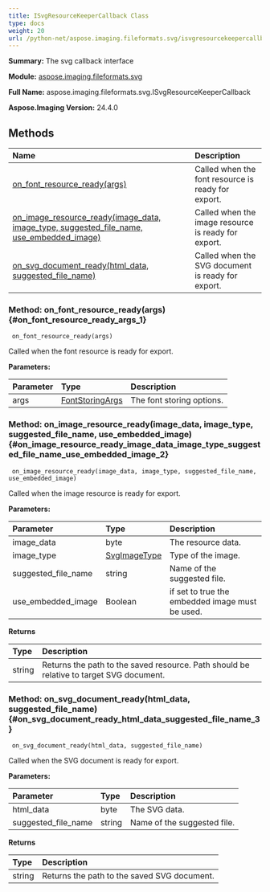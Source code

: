 ```yaml
---
title: ISvgResourceKeeperCallback Class
type: docs
weight: 20
url: /python-net/aspose.imaging.fileformats.svg/isvgresourcekeepercallback/
---
```


**Summary:** The svg callback interface

**Module:** [aspose.imaging.fileformats.svg](/imaging/python-net/aspose.imaging.fileformats.svg/)

**Full Name:** aspose.imaging.fileformats.svg.ISvgResourceKeeperCallback

**Aspose.Imaging Version:** 24.4.0

## **Methods**
| **Name** | **Description** |
| :- | :- |
| [on_font_resource_ready(args)](#on_font_resource_ready_args_1) | Called when the font resource is ready for export. |
| [on_image_resource_ready(image_data, image_type, suggested_file_name, use_embedded_image)](#on_image_resource_ready_image_data_image_type_suggested_file_name_use_embedded_image_2) | Called when the image resource is ready for export. |
| [on_svg_document_ready(html_data, suggested_file_name)](#on_svg_document_ready_html_data_suggested_file_name_3) | Called when the SVG document is ready for export. |


### Method: on_font_resource_ready(args) {#on_font_resource_ready_args_1}


```
 on_font_resource_ready(args) 
```

Called when the font resource is ready for export.

**Parameters:**

| Parameter | Type | Description |
| :- | :- | :- |
| args | [FontStoringArgs](/imaging/python-net/aspose.imaging.fileformats.svg/fontstoringargs) | The font storing options. |

### Method: on_image_resource_ready(image_data, image_type, suggested_file_name, use_embedded_image) {#on_image_resource_ready_image_data_image_type_suggested_file_name_use_embedded_image_2}


```
 on_image_resource_ready(image_data, image_type, suggested_file_name, use_embedded_image) 
```

Called when the image resource is ready for export.

**Parameters:**

| Parameter | Type | Description |
| :- | :- | :- |
| image_data | byte | The resource data. |
| image_type | [SvgImageType](/imaging/python-net/aspose.imaging.fileformats.svg/svgimagetype) | Type of the image. |
| suggested_file_name | string | Name of the suggested file. |
| use_embedded_image | Boolean | if set to <c>true</c> the embedded image must be used. |

**Returns**

| Type | Description |
| :- | :- |
| string | Returns the path to the saved resource. Path should be relative to target SVG document. |


### Method: on_svg_document_ready(html_data, suggested_file_name) {#on_svg_document_ready_html_data_suggested_file_name_3}


```
 on_svg_document_ready(html_data, suggested_file_name) 
```

Called when the SVG document is ready for export.

**Parameters:**

| Parameter | Type | Description |
| :- | :- | :- |
| html_data | byte | The SVG data. |
| suggested_file_name | string | Name of the suggested file. |

**Returns**

| Type | Description |
| :- | :- |
| string | Returns the path to the saved SVG document. |


